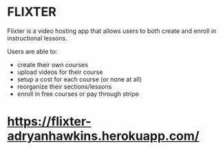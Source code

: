 # FLIXTER

Flixter is a video hosting app that allows users to both create and enroll in instructional lessons.

Users are able to:

* create their own courses
* upload videos for their course
* setup a cost for each course (or none at all)
* reorganize their sections/lessons
* enroll in free courses or pay through stripe

# https://flixter-adryanhawkins.herokuapp.com/

